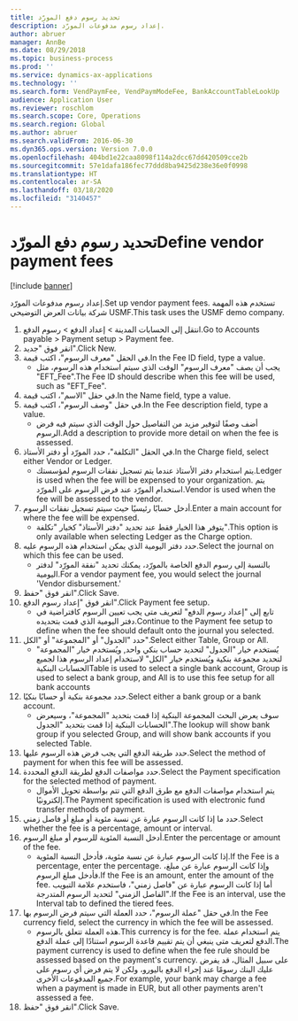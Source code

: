 ```yaml
---
title: ‏‫تحديد رسوم دفع المورّد‬
description: إعداد رسوم مدفوعات المورّد.
author: abruer
manager: AnnBe
ms.date: 08/29/2018
ms.topic: business-process
ms.prod: ''
ms.service: dynamics-ax-applications
ms.technology: ''
ms.search.form: VendPaymFee, VendPaymModeFee, BankAccountTableLookUp
audience: Application User
ms.reviewer: roschlom
ms.search.scope: Core, Operations
ms.search.region: Global
ms.author: abruer
ms.search.validFrom: 2016-06-30
ms.dyn365.ops.version: Version 7.0.0
ms.openlocfilehash: 404bd1e22caa8098f114a2dcc67dd420509cce2b
ms.sourcegitcommit: 57e1dafa186fec77ddd8ba9425d238e36e0f0998
ms.translationtype: HT
ms.contentlocale: ar-SA
ms.lasthandoff: 03/18/2020
ms.locfileid: "3140457"
---
```

# <a name="define-vendor-payment-fees"></a><span data-ttu-id="afb3f-103">‏‫تحديد رسوم دفع المورّد‬</span><span class="sxs-lookup"><span data-stu-id="afb3f-103">Define vendor payment fees</span></span>

[!include [banner](../../includes/banner.md)]

<span data-ttu-id="afb3f-104">إعداد رسوم مدفوعات المورّد.</span><span class="sxs-lookup"><span data-stu-id="afb3f-104">Set up vendor payment fees.</span></span> <span data-ttu-id="afb3f-105">تستخدم هذه المهمة شركة بيانات العرض التوضيحي USMF.</span><span class="sxs-lookup"><span data-stu-id="afb3f-105">This task uses the USMF demo company.</span></span>

1. <span data-ttu-id="afb3f-106">انتقل إلى الحسابات المدينة > إعداد الدفع‬ > رسوم الدفع‬.</span><span class="sxs-lookup"><span data-stu-id="afb3f-106">Go to Accounts payable > Payment setup > Payment fee.</span></span>
2. <span data-ttu-id="afb3f-107">انقر فوق "جديد".</span><span class="sxs-lookup"><span data-stu-id="afb3f-107">Click New.</span></span>
3. <span data-ttu-id="afb3f-108">في الحقل "معرف الرسوم"، اكتب قيمة.</span><span class="sxs-lookup"><span data-stu-id="afb3f-108">In the Fee ID field, type a value.</span></span>
    * <span data-ttu-id="afb3f-109">يجب أن يصف "معرف الرسوم" الوقت الذي سيتم استخدام هذه الرسوم، مثل "EFT_Fee".</span><span class="sxs-lookup"><span data-stu-id="afb3f-109">The Fee ID should describe when this fee will be used, such as "EFT_Fee".</span></span>  
4. <span data-ttu-id="afb3f-110">في حقل "الاسم"، اكتب قيمة.</span><span class="sxs-lookup"><span data-stu-id="afb3f-110">In the Name field, type a value.</span></span>
5. <span data-ttu-id="afb3f-111">في حقل "وصف الرسوم"، اكتب قيمة.</span><span class="sxs-lookup"><span data-stu-id="afb3f-111">In the Fee description field, type a value.</span></span>
    * <span data-ttu-id="afb3f-112">أضف وصفًا لتوفير مزيد من التفاصيل حول الوقت الذي سيتم فيه فرض الرسوم.</span><span class="sxs-lookup"><span data-stu-id="afb3f-112">Add a description to provide more detail on when the fee is assessed.</span></span>  
6. <span data-ttu-id="afb3f-113">في الحقل "التكلفة‬"، حدد المورّد أو دفتر الأستاذ.</span><span class="sxs-lookup"><span data-stu-id="afb3f-113">In the Charge field, select either Vendor or Ledger.</span></span>
    * <span data-ttu-id="afb3f-114">يتم استخدام دفتر الأستاذ عندما يتم تسجيل نفقات الرسوم لمؤسستك.</span><span class="sxs-lookup"><span data-stu-id="afb3f-114">Ledger is used when the fee will be expensed to your organization.</span></span>  <span data-ttu-id="afb3f-115">يتم استخدام المورّد عند فرض الرسوم على المورّد.</span><span class="sxs-lookup"><span data-stu-id="afb3f-115">Vendor is used when the fee will be assessed to the vendor.</span></span>  
7. <span data-ttu-id="afb3f-116">أدخل حسابًا رئيسيًا حيث سيتم تسجيل نفقات الرسوم.</span><span class="sxs-lookup"><span data-stu-id="afb3f-116">Enter a main account for where the fee will be expensed.</span></span>
    * <span data-ttu-id="afb3f-117">يتوفر هذا الخيار فقط عند تحديد "دفتر الأستاذ" كخيار "تكلفة".</span><span class="sxs-lookup"><span data-stu-id="afb3f-117">This option is only available when selecting Ledger as the Charge option.</span></span>  
8. <span data-ttu-id="afb3f-118">حدد دفتر اليومية الذي يمكن استخدام هذه الرسوم عليه.</span><span class="sxs-lookup"><span data-stu-id="afb3f-118">Select the journal on which this fee can be used.</span></span> 
    * <span data-ttu-id="afb3f-119">بالنسبة إلى رسوم الدفع الخاصة بالمورّد، يمكنك تحديد "نفقة المورّد" لدفتر اليومية.</span><span class="sxs-lookup"><span data-stu-id="afb3f-119">For a vendor payment fee, you would select the journal 'Vendor disbursement.'</span></span>  
9. <span data-ttu-id="afb3f-120">انقر فوق "حفظ".</span><span class="sxs-lookup"><span data-stu-id="afb3f-120">Click Save.</span></span>
10. <span data-ttu-id="afb3f-121">انقر فوق "إعداد رسوم الدفع‬".</span><span class="sxs-lookup"><span data-stu-id="afb3f-121">Click Payment fee setup.</span></span>
    * <span data-ttu-id="afb3f-122">تابع إلى "إعداد رسوم الدفع" لتعريف متى يجب تعيين الرسوم كافتراضية في دفتر اليومية الذي قمت بتحديده.</span><span class="sxs-lookup"><span data-stu-id="afb3f-122">Continue to the Payment fee setup to define when the fee should default onto the journal you selected.</span></span>  
11. <span data-ttu-id="afb3f-123">حدد "الجدول" أو "المجموعة" أو "الكل".</span><span class="sxs-lookup"><span data-stu-id="afb3f-123">Select either Table, Group or All.</span></span>
    * <span data-ttu-id="afb3f-124">يُستخدم خيار "الجدول" لتحديد حساب بنكي واحد, ويُستخدم خيار "المجموعة" لتحديد مجموعة بنكية ويُستخدم خيار "الكل" لاستخدام إعداد الرسوم هذا لجميع الحسابات البنكية</span><span class="sxs-lookup"><span data-stu-id="afb3f-124">Table is used to select a single bank account, Group is used to select a bank group, and All is to use this fee setup for all bank accounts</span></span>  
12. <span data-ttu-id="afb3f-125">حدد مجموعة بنكية أو حسابًا بنكيًا.</span><span class="sxs-lookup"><span data-stu-id="afb3f-125">Select either a bank group or a bank account.</span></span>
    * <span data-ttu-id="afb3f-126">سوف يعرض البحث المجموعة البنكية إذا قمت بتحديد "المجموعة"، وسيعرض الحسابات البنكية إذا قمت بتحديد "الجدول".</span><span class="sxs-lookup"><span data-stu-id="afb3f-126">The lookup will show bank group if you selected Group, and will show bank accounts if you selected Table.</span></span>  
13. <span data-ttu-id="afb3f-127">حدد طريقة الدفع التي يجب فرض هذه الرسوم عليها.</span><span class="sxs-lookup"><span data-stu-id="afb3f-127">Select the method of payment for when this fee will be assessed.</span></span>
14. <span data-ttu-id="afb3f-128">حدد مواصفات الدفع لطريقة الدفع المحددة.</span><span class="sxs-lookup"><span data-stu-id="afb3f-128">Select the Payment specification for the selected method of payment.</span></span>
    * <span data-ttu-id="afb3f-129">يتم استخدام مواصفات الدفع مع طرق الدفع التي تتم بواسطة تحويل الأموال إلكترونيًا.</span><span class="sxs-lookup"><span data-stu-id="afb3f-129">The Payment specification is used with electronic fund transfer methods of payment.</span></span>  
15. <span data-ttu-id="afb3f-130">حدد ما إذا كانت الرسوم عبارة عن نسبة مئوية أو مبلغ أو فاصل زمني.</span><span class="sxs-lookup"><span data-stu-id="afb3f-130">Select whether the fee is a percentage, amount or interval.</span></span>
16. <span data-ttu-id="afb3f-131">أدخل النسبة المئوية للرسوم أو مبلغ الرسوم.</span><span class="sxs-lookup"><span data-stu-id="afb3f-131">Enter the percentage or amount of the fee.</span></span>
    * <span data-ttu-id="afb3f-132">إذا كانت الرسوم عبارة عن نسبة مئوية، فأدخل النسبة المئوية.</span><span class="sxs-lookup"><span data-stu-id="afb3f-132">If the Fee is a percentage, enter the percentage.</span></span> <span data-ttu-id="afb3f-133">وإذا كانت الرسوم عبارة عن مبلغ، فأدخل مبلغ الرسوم.</span><span class="sxs-lookup"><span data-stu-id="afb3f-133">If the Fee is an amount, enter the amount of the fee.</span></span> <span data-ttu-id="afb3f-134">أما إذا كانت الرسوم عبارة عن "فاصل زمني"، فاستخدم علامة التبويب "الفاصل الزمني" لتحديد الرسوم المتدرجة.</span><span class="sxs-lookup"><span data-stu-id="afb3f-134">If the Fee is an interval, use the Interval tab to defined the tiered fees.</span></span>  
17. <span data-ttu-id="afb3f-135">في حقل "عملة الرسوم‬"، حدد العملة التي سيتم فرض الرسوم بها.</span><span class="sxs-lookup"><span data-stu-id="afb3f-135">In the Fee currency field, select the currency in which the fee will be assessed.</span></span>
    * <span data-ttu-id="afb3f-136">هذه العملة تتعلق بالرسوم.</span><span class="sxs-lookup"><span data-stu-id="afb3f-136">This currency is for the fee.</span></span> <span data-ttu-id="afb3f-137">يتم استخدام عملة الدفع لتعريف متى ينبغي أن يتم تقييم قاعدة الرسوم استنادًا إلى عملة الدفع.</span><span class="sxs-lookup"><span data-stu-id="afb3f-137">The payment currency is used to define when the fee rule should be assessed based on the payment's currency.</span></span> <span data-ttu-id="afb3f-138">على سبيل المثال، قد يفرض عليك البنك رسومًا عند إجراء الدفع باليورو، ولكن لا يتم فرض أي رسوم على جميع المدفوعات الأخرى.</span><span class="sxs-lookup"><span data-stu-id="afb3f-138">For example, your bank may charge a fee when a payment is made in EUR, but all other payments aren't assessed a fee.</span></span>  
18. <span data-ttu-id="afb3f-139">انقر فوق "حفظ".</span><span class="sxs-lookup"><span data-stu-id="afb3f-139">Click Save.</span></span>

